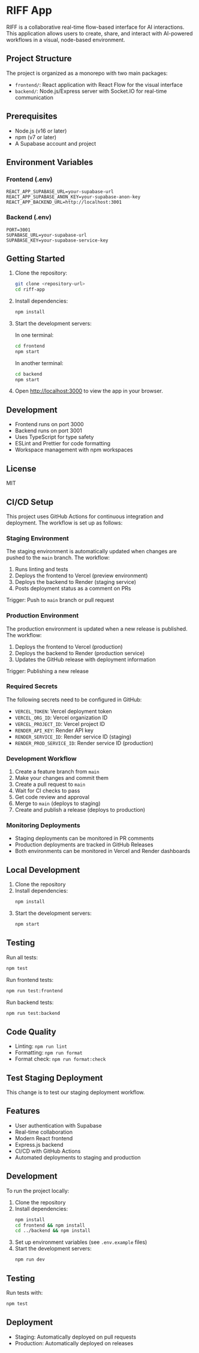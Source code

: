 # RIFF App

RIFF is a collaborative real-time flow-based interface for AI interactions. This application allows users to create, share, and interact with AI-powered workflows in a visual, node-based environment.

## Project Structure

The project is organized as a monorepo with two main packages:

- `frontend/`: React application with React Flow for the visual interface
- `backend/`: Node.js/Express server with Socket.IO for real-time communication

## Prerequisites

- Node.js (v16 or later)
- npm (v7 or later)
- A Supabase account and project

## Environment Variables

### Frontend (.env)

```
REACT_APP_SUPABASE_URL=your-supabase-url
REACT_APP_SUPABASE_ANON_KEY=your-supabase-anon-key
REACT_APP_BACKEND_URL=http://localhost:3001
```

### Backend (.env)

```
PORT=3001
SUPABASE_URL=your-supabase-url
SUPABASE_KEY=your-supabase-service-key
```

## Getting Started

1. Clone the repository:

   ```bash
   git clone <repository-url>
   cd riff-app
   ```

2. Install dependencies:

   ```bash
   npm install
   ```

3. Start the development servers:

   In one terminal:

   ```bash
   cd frontend
   npm start
   ```

   In another terminal:

   ```bash
   cd backend
   npm start
   ```

4. Open [http://localhost:3000](http://localhost:3000) to view the app in your browser.

## Development

- Frontend runs on port 3000
- Backend runs on port 3001
- Uses TypeScript for type safety
- ESLint and Prettier for code formatting
- Workspace management with npm workspaces

## License

MIT

## CI/CD Setup

This project uses GitHub Actions for continuous integration and deployment. The workflow is set up as follows:

### Staging Environment

The staging environment is automatically updated when changes are pushed to the `main` branch. The workflow:

1. Runs linting and tests
2. Deploys the frontend to Vercel (preview environment)
3. Deploys the backend to Render (staging service)
4. Posts deployment status as a comment on PRs

Trigger: Push to `main` branch or pull request

### Production Environment

The production environment is updated when a new release is published. The workflow:

1. Deploys the frontend to Vercel (production)
2. Deploys the backend to Render (production service)
3. Updates the GitHub release with deployment information

Trigger: Publishing a new release

### Required Secrets

The following secrets need to be configured in GitHub:

- `VERCEL_TOKEN`: Vercel deployment token
- `VERCEL_ORG_ID`: Vercel organization ID
- `VERCEL_PROJECT_ID`: Vercel project ID
- `RENDER_API_KEY`: Render API key
- `RENDER_SERVICE_ID`: Render service ID (staging)
- `RENDER_PROD_SERVICE_ID`: Render service ID (production)

### Development Workflow

1. Create a feature branch from `main`
2. Make your changes and commit them
3. Create a pull request to `main`
4. Wait for CI checks to pass
5. Get code review and approval
6. Merge to `main` (deploys to staging)
7. Create and publish a release (deploys to production)

### Monitoring Deployments

- Staging deployments can be monitored in PR comments
- Production deployments are tracked in GitHub Releases
- Both environments can be monitored in Vercel and Render dashboards

## Local Development

1. Clone the repository
2. Install dependencies:
   ```bash
   npm install
   ```
3. Start the development servers:
   ```bash
   npm start
   ```

## Testing

Run all tests:

```bash
npm test
```

Run frontend tests:

```bash
npm run test:frontend
```

Run backend tests:

```bash
npm run test:backend
```

## Code Quality

- Linting: `npm run lint`
- Formatting: `npm run format`
- Format check: `npm run format:check`

## Test Staging Deployment

This change is to test our staging deployment workflow.

## Features

- User authentication with Supabase
- Real-time collaboration
- Modern React frontend
- Express.js backend
- CI/CD with GitHub Actions
- Automated deployments to staging and production

## Development

To run the project locally:

1. Clone the repository
2. Install dependencies:
   ```bash
   npm install
   cd frontend && npm install
   cd ../backend && npm install
   ```
3. Set up environment variables (see `.env.example` files)
4. Start the development servers:
   ```bash
   npm run dev
   ```

## Testing

Run tests with:

```bash
npm test
```

## Deployment

- Staging: Automatically deployed on pull requests
- Production: Automatically deployed on releases
